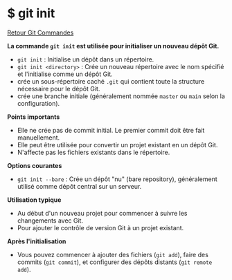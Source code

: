 # $ git init

[Retour Git Commandes](./git_commandes.md)

**La commande `git init` est utilisée pour initialiser un nouveau dépôt Git.** 

- `git init` : Initialise un dépôt dans un répertoire.
- `git init <directory>` : Crée un nouveau répertoire avec le nom spécifié et l'initialise comme un dépôt Git.
- crée un sous-répertoire caché `.git` qui contient toute la structure nécessaire pour le dépôt Git.
- crée une branche initiale (généralement nommée `master` ou `main` selon la configuration).

**Points importants** 

- Elle ne crée pas de commit initial. Le premier commit doit être fait manuellement.
- Elle peut être utilisée pour convertir un projet existant en un dépôt Git.
- N'affecte pas les fichiers existants dans le répertoire.

**Options courantes** 

- `git init --bare` : Crée un dépôt "nu" (bare repository), généralement utilisé comme dépôt central sur un serveur.

**Utilisation typique** 

- Au début d'un nouveau projet pour commencer à suivre les changements avec Git.
- Pour ajouter le contrôle de version Git à un projet existant.

**Après l'initialisation** 

- Vous pouvez commencer à ajouter des fichiers (`git add`), faire des commits (`git commit`), et configurer des dépôts distants (`git remote add`).


